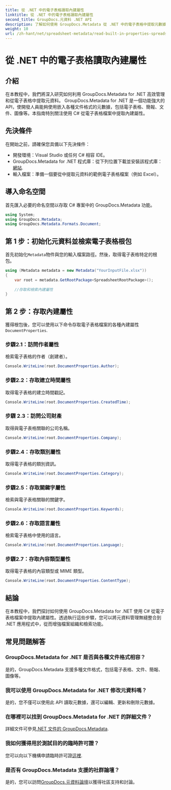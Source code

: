 ```yaml
---
title: 從 .NET 中的電子表格讀取內建屬性
linktitle: 從 .NET 中的電子表格讀取內建屬性
second_title: GroupDocs.元資料 .NET API
description: 了解如何使用 GroupDocs.Metadata 從 .NET 中的電子表格中提取元數據，從而增強應用程式中的文件管理和組織。
weight: 10
url: /zh-hant/net/spreadsheet-metadata/read-built-in-properties-spreadsheets/
---
```


# 從 .NET 中的電子表格讀取內建屬性

## 介紹
在本教程中，我們將深入研究如何利用 GroupDocs.Metadata for .NET 高效管理和從電子表格中提取元資料。 GroupDocs.Metadata for .NET 是一個功能強大的 API，使開發人員能夠使用嵌入各種文件格式的元數據，包括電子表格、簡報、文件、圖像等。本指南特別關注使用 C# 從電子表格檔案中提取內建屬性。
## 先決條件
在開始之前，請確保您具備以下先決條件：
- 開發環境：Visual Studio 或任何 C# 相容 IDE。
-  GroupDocs.Metadata for .NET 程式庫：從下列位置下載並安裝該程式庫：[網站](https://releases.groupdocs.com/metadata/net/).
- 輸入檔案：準備一個要從中提取元資料的範例電子表格檔案（例如 Excel）。

## 導入命名空間
首先匯入必要的命名空間以存取 C# 專案中的 GroupDocs.Metadata 功能。
```csharp
using System;
using GroupDocs.Metadata;
using GroupDocs.Metadata.Formats.Document;
```
## 第 1 步：初始化元資料並檢索電子表格根包
首先初始化`Metadata`物件與您的輸入檔案路徑。然後，取得電子表格特定的根包。
```csharp
using (Metadata metadata = new Metadata("YourInputFile.xlsx"))
{
    var root = metadata.GetRootPackage<SpreadsheetRootPackage>();
    
    //存取和檢索內建屬性
}
```
## 第 2 步：存取內建屬性
獲得根包後，您可以使用以下命令存取電子表格檔案的各種內建屬性`DocumentProperties`.
### 步驟2.1：訪問作者屬性
檢索電子表格的作者（創建者）。
```csharp
Console.WriteLine(root.DocumentProperties.Author);
```
### 步驟2.2：存取建立時間屬性
取得電子表格的建立時間戳記。
```csharp
Console.WriteLine(root.DocumentProperties.CreatedTime);
```
### 步驟 2.3：訪問公司財產
取得與電子表格關聯的公司名稱。
```csharp
Console.WriteLine(root.DocumentProperties.Company);
```
### 步驟2.4：存取類別屬性
取得電子表格的類別資訊。
```csharp
Console.WriteLine(root.DocumentProperties.Category);
```
### 步驟2.5：存取關鍵字屬性
檢索與電子表格關聯的關鍵字。
```csharp
Console.WriteLine(root.DocumentProperties.Keywords);
```
### 步驟2.6：存取語言屬性
檢索電子表格中使用的語言。
```csharp
Console.WriteLine(root.DocumentProperties.Language);
```
### 步驟2.7：存取內容類型屬性
取得電子表格的內容類型或 MIME 類型。
```csharp
Console.WriteLine(root.DocumentProperties.ContentType);
```

## 結論
在本教程中，我們探討如何使用 GroupDocs.Metadata for .NET 使用 C# 從電子表格檔案中提取內建屬性。透過執行這些步驟，您可以將元資料管理無縫整合到 .NET 應用程式中，從而增強檔案組織和檢索功能。

## 常見問題解答
### GroupDocs.Metadata for .NET 是否與各種文件格式相容？
是的，GroupDocs.Metadata 支援多種文件格式，包括電子表格、文件、簡報、圖像等。
### 我可以使用 GroupDocs.Metadata for .NET 修改元資料嗎？
是的，您不僅可以使用此 API 讀取元數據，還可以編輯、更新和刪除元數據。
### 在哪裡可以找到 GroupDocs.Metadata for .NET 的詳細文件？
詳細文件可參見[.NET 文件的 GroupDocs.Metadata](https://tutorials.groupdocs.com/metadata/net/).
### 我如何獲得用於測試目的的臨時許可證？
您可以向以下機構申請臨時許可證[這裡](https://purchase.groupdocs.com/temporary-license/).
### 是否有 GroupDocs.Metadata 支援的社群論壇？
是的，您可以訪問[GroupDocs.元資料論壇](https://forum.groupdocs.com/c/metadata/14)以獲得社區支持和討論。